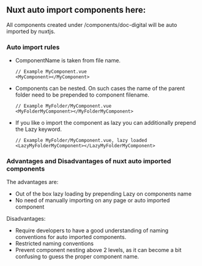 ## Nuxt auto import components here: 

All components created under /components/doc-digital will be auto imported by nuxtjs.
 
### Auto import rules
- ComponentName is taken from file name.
  ```
  // Example MyComponent.vue
  <MyComponent></MyComponent>
  ```
- Components can be nested. On such cases the name of the parent folder need to be prepended to component filename.
  ```
  // Example MyFolder/MyComponent.vue
  <MyFolderMyComponent></MyFolderMyComponent>
  ```
- If you like o import the component as lazy you can additionally prepend the Lazy keyword. 
  ```
  // Example MyFolder/MyComponent.vue, lazy loaded
  <LazyMyFolderMyComponent></LazyMyFolderMyComponent>
  ```
  
### Advantages and Disadvantages of nuxt auto imported components

The advantages are:
 - Out of the box lazy loading by prepending Lazy on components name
 - No need of manually importing on any page or auto imported component
 
Disadvantages: 
 - Require developers to have a good understanding of naming conventions for auto imported components.
 - Restricted naming conventions
 - Prevent component nesting above 2 levels, as it can become a bit confusing to guess the proper component name.  
  
